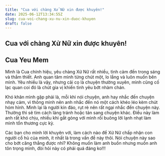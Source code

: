 ```yaml
---
title: "Cua với chàng Xử Nữ xin được khuyên!"
date: 2025-06-12T13:34:55Z
slug: cua-voi-chang-xu-nu-xin-duoc-khuyen
draft: false
---
```


## Cua với chàng Xử Nữ xin được khuyên!

## Cua Yeu Mem

Mình là Cua chính hiệu, yêu chàng Xử Nữ rất nhiều, tình cảm đến trong sáng và thắm thiết. Anh quan tâm mình từng chút một, lo lắng và luôn muốn bên mình. Yêu nhiều là vậy, nhưng cãi cọ là chuyện thường xuyên, mình cũng cố lạc quan coi đó là chút gia vị khiến tình yêu bớt nhàm chán.
 
Khó khăn mình gặp phải là, mỗi khi nói chuyện, anh hay nhắc đến chuyện nhạy cảm, vì thông minh nên anh nhắc đến nó một cách khéo léo kèm chút hóm hỉnh. Mình lại là người kín đáo, rụt rè nên rất ngại nhắc đến chuyện này. Thường thì sẽ tìm cách lảng tránh hoặc tản sang chuyện khác. Điều này làm anh rất khó chịu, nhiều khi gắt gỏng với mình rồi buông lời lạnh nhạt làm mình tổn thương cực kỳ.
 
Các bạn cho mình lời khuyên với, làm cách nào để Xử Nữ chấp nhận con người cổ hủ của mình, ít nhất là trong vấn đề này thôi. Nói chuyện này sao cho bớt căng thẳng được nhỉ? Không muốn làm anh buồn nhưng muốn anh tôn trọng mình, đòi hỏi này có phải quá đáng ko!!!